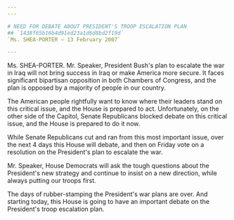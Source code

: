 ```yaml
---
---

# NEED FOR DEBATE ABOUT PRESIDENT'S TROOP ESCALATION PLAN
## `1438f65b16b4d91ed23a1d6d8bd2f19d`
`Ms. SHEA-PORTER — 13 February 2007`

---
```



Ms. SHEA-PORTER. Mr. Speaker, President Bush's plan to escalate the 
war in Iraq will not bring success in Iraq or make America more secure. 
It faces significant bipartisan opposition in both Chambers of 
Congress, and the plan is opposed by a majority of people in our 
country.

The American people rightfully want to know where their leaders stand 
on this critical issue, and the House is prepared to act. 
Unfortunately, on the other side of the Capitol, Senate Republicans 
blocked debate on this critical issue, and the House is prepared to do 
it now.

While Senate Republicans cut and ran from this most important issue, 
over the next 4 days this House will debate, and then on Friday vote on 
a resolution on the President's plan to escalate the war.

Mr. Speaker, House Democrats will ask the tough questions about the 
President's new strategy and continue to insist on a new direction, 
while always putting our troops first.

The days of rubber-stamping the President's war plans are over. And 
starting today, this House is going to have an important debate on the 
President's troop escalation plan.
